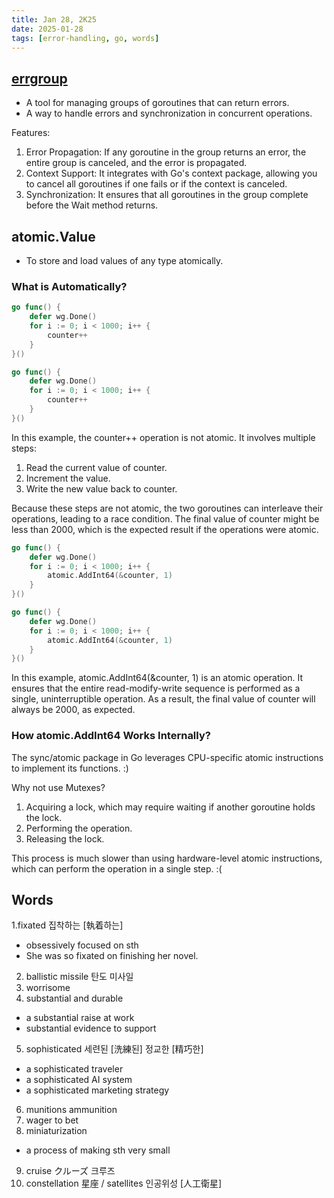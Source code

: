 ```yaml
---
title: Jan 28, 2K25
date: 2025-01-28
tags: [error-handling, go, words]
---
```


## [errgroup](https://pkg.go.dev/golang.org/x/sync/errgroup)

- A tool for managing groups of goroutines that can return errors.
- A way to handle errors and synchronization in concurrent operations.

Features:
1. Error Propagation: If any goroutine in the group returns an error, the entire group is canceled, and the error is propagated.
2. Context Support: It integrates with Go's context package, allowing you to cancel all goroutines if one fails or if the context is canceled.
3. Synchronization: It ensures that all goroutines in the group complete before the Wait method returns.

## atomic.Value

- To store and load values of any type atomically.

### What is Automatically?

``` go
go func() {
    defer wg.Done()
    for i := 0; i < 1000; i++ {
        counter++
    }
}()

go func() {
    defer wg.Done()
    for i := 0; i < 1000; i++ {
        counter++
    }
}()
```

In this example, the counter++ operation is not atomic. It involves multiple steps:
1. Read the current value of counter.
2. Increment the value.
3. Write the new value back to counter.

Because these steps are not atomic, the two goroutines can interleave their operations, leading to a race condition. The final value of counter might be less than 2000, which is the expected result if the operations were atomic.

``` go
go func() {
    defer wg.Done()
    for i := 0; i < 1000; i++ {
        atomic.AddInt64(&counter, 1)
    }
}()

go func() {
    defer wg.Done()
    for i := 0; i < 1000; i++ {
        atomic.AddInt64(&counter, 1)
    }
}()
```

In this example, atomic.AddInt64(&counter, 1) is an atomic operation. It ensures that the entire read-modify-write sequence is performed as a single, uninterruptible operation. As a result, the final value of counter will always be 2000, as expected.

### How atomic.AddInt64 Works Internally?

The sync/atomic package in Go leverages CPU-specific atomic instructions to implement its functions. :)

Why not use Mutexes?
1. Acquiring a lock, which may require waiting if another goroutine holds the lock.
2. Performing the operation.
3. Releasing the lock.

This process is much slower than using hardware-level atomic instructions, which can perform the operation in a single step. :(

## Words

1.fixated 집착하는 [執着하는]
  - obsessively focused on sth
  - She was so fixated on finishing her novel.
2. ballistic missile 탄도 미사일
3. worrisome
4. substantial and durable
  - a substantial raise at work
  - substantial evidence to support
5. sophisticated 세련된 [洗練된] 정교한 [精巧한]
  - a sophisticated traveler
  - a sophisticated AI system
  - a sophisticated marketing strategy
6. munitions ammunition
7. wager to bet
8. miniaturization
  - a process of making sth very small
9. cruise クルーズ 크루즈
10. constellation 星座 / satellites 인공위성 [人工衛星]